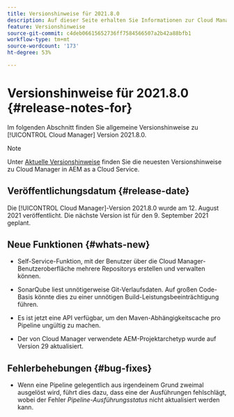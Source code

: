 ```yaml
---
title: Versionshinweise für 2021.8.0
description: Auf dieser Seite erhalten Sie Informationen zur Cloud Manager-Version 2021.8.0.
feature: Versionshinweise
source-git-commit: c4deb06615652736ff7584566507a2b42a88bfb1
workflow-type: tm+mt
source-wordcount: '173'
ht-degree: 53%

---
```


# Versionshinweise für 2021.8.0 {#release-notes-for}

Im folgenden Abschnitt finden Sie allgemeine Versionshinweise zu [!UICONTROL Cloud Manager] Version 2021.8.0.

>[!NOTE]
>Unter [Aktuelle Versionshinweise](https://experienceleague.adobe.com/docs/experience-manager-cloud-service/onboarding/getting-access/release-notes-cloud-manager/release-notes-cm-current.html?lang=de#getting-access) finden Sie die neuesten Versionshinweise zu Cloud Manager in AEM as a Cloud Service.

## Veröffentlichungsdatum {#release-date}

Die [!UICONTROL Cloud Manager]-Version 2021.8.0 wurde am 12. August 2021 veröffentlicht.
Die nächste Version ist für den 9. September 2021 geplant.

## Neue Funktionen {#whats-new}

* Self-Service-Funktion, mit der Benutzer über die Cloud Manager-Benutzeroberfläche mehrere Repositorys erstellen und verwalten können.

* SonarQube liest unnötigerweise Git-Verlaufsdaten. Auf großen Code-Basis könnte dies zu einer unnötigen Build-Leistungsbeeinträchtigung führen.

* Es ist jetzt eine API verfügbar, um den Maven-Abhängigkeitscache pro Pipeline ungültig zu machen.

* Der von Cloud Manager verwendete AEM-Projektarchetyp wurde auf Version 29 aktualisiert.

## Fehlerbehebungen {#bug-fixes}

* Wenn eine Pipeline gelegentlich aus irgendeinem Grund zweimal ausgelöst wird, führt dies dazu, dass eine der Ausführungen fehlschlägt, wobei der Fehler *Pipeline-Ausführungsstatus* nicht aktualisiert werden kann.
